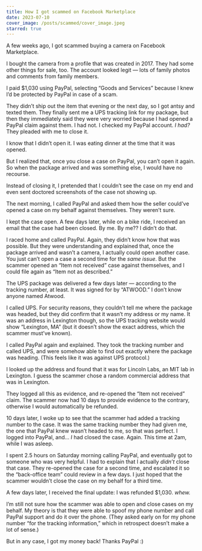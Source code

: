 ```yaml
---
title: How I got scammed on Facebook Marketplace
date: 2023-07-10
cover_image: /posts/scammed/cover_image.jpeg
starred: true
---
```


A few weeks ago, I got scammed buying a camera on Facebook Marketplace.

I bought the camera from a profile that was created in 2017. They had some other things for sale, too. The account looked legit — lots of family photos and comments from family members.

I paid $1,030 using PayPal, selecting “Goods and Services” because I knew I’d be protected by PayPal in case of a scam.

They didn’t ship out the item that evening or the next day, so I got antsy and texted them. They finally sent me a UPS tracking link for my package, but then they immediately said they were very worried because I had opened a PayPal claim against them. I had not. I checked my PayPal account. _I had?_ They pleaded with me to close it.

I know that I didn’t open it. I was eating dinner at the time that it was opened.

But I realized that, once you close a case on PayPal, you can’t open it again. So when the package arrived and was something else, I would have no recourse.

Instead of closing it, I pretended that I couldn’t see the case on my end and even sent doctored screenshots of the case not showing up.

The next morning, I called PayPal and asked them how the seller could’ve opened a case on my behalf against themselves. They weren’t sure.

I kept the case open. A few days later, while on a bike ride, I received an email that the case had been closed. By me. By me?? I didn’t do that.

I raced home and called PayPal. Again, they didn’t know how that was possible. But they were understanding and explained that, once the package arrived and wasn’t a camera, I actually could open another case. You just can’t open a case a second time for the _same issue_. But the scammer opened an “Item not received” case against themselves, and I could file again as “Item not as described.”

The UPS package was delivered a few days later — according to the tracking number, at least. It was signed for by “ATWOOD.” I don’t know anyone named Atwood.

I called UPS. For security reasons, they couldn’t tell me where the package was headed, but they did confirm that it wasn’t my address or my name. It was an address in Lexington though, so the UPS tracking website would show “Lexington, MA” (but it doesn’t show the exact address, which the scammer must’ve known).

I called PayPal again and explained. They took the tracking number and called UPS, and were somehow able to find out exactly where the package was heading. (This feels like it was against UPS protocol.)

I looked up the address and found that it was for Lincoln Labs, an MIT lab in Lexington. I guess the scammer chose a random commercial address that was in Lexington.

They logged all this as evidence, and re-opened the “Item not received” claim. The scammer now had 10 days to provide evidence to the contrary, otherwise I would automatically be refunded.

10 days later, I woke up to see that the scammer had added a tracking number to the case. It was the same tracking number they had given me, the one that PayPal knew wasn’t headed to me, so that was perfect. I logged into PayPal, and… _I_ had closed the case. Again. This time at 2am, while I was asleep.

I spent 2.5 hours on Saturday morning calling PayPal, and eventually got to someone who was very helpful. I had to explain that I actually _didn’t_ close that case. They re-opened the case for a second time, and escalated it so the “back-office team” could review in a few days. I just hoped that the scammer wouldn’t close the case on my behalf for a third time.

A few days later, I received the final update: I was refunded $1,030. _whew._

I’m still not sure how the scammer was able to open and close cases on my behalf. My theory is that they were able to spoof my phone number and call PayPal support and do it over the phone. (They asked early on for my phone number “for the tracking information,” which in retrospect doesn’t make a lot of sense.)

But in any case, I got my money back! Thanks PayPal :)

